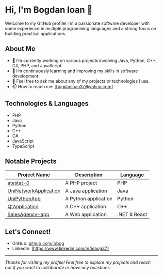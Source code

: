 # Hi, I'm Bogdan Ioan 👋

Welcome to my GitHub profile! I'm a passionate software developer with some experience in multiple programming languages and a strong focus on building practical applications.

## About Me

- 🔭 I’m currently working on various projects involving Java, Python, C++, C#, PHP, and JavaScript.
- 🌱 I’m continuously learning and improving my skills in software development.
- 💬 Feel free to ask me about any of my projects or technologies I use.
- 📫 How to reach me: [bogdanioan37@yahoo.com]

## Technologies & Languages

- PHP
- Java
- Python
- C++
- C#
- JavaScript
- TypeScript

## Notable Projects

| Project Name           | Description                        | Language   |
|-----------------------|----------------------------------|------------|
| [atestat-0](https://github.com/iobog/atestat-0)           | A PHP project                     | PHP        |
| [UniNetworkApplication](https://github.com/iobog/UniNetworkApplication) | A Java application               | Java       |
| [UniPythonApp](https://github.com/iobog/UniPythonApp)               | A Python application             | Python     |
| [QtApplication](https://github.com/iobog/QtApplication)             | A C++ application                | C++        |
| [SalesAgency-app](https://github.com/iobog/SalesAgency-app)          | A Web application                 | .NET &  React   |

## Let's Connect!

- GitHub: [github.com/iobog](https://github.com/iobog)
- LinkedIn: [https://www.linkedin.com/in/iobog37]

---

*Thanks for visiting my profile! Feel free to explore my projects and reach out if you want to collaborate or have any questions.*

